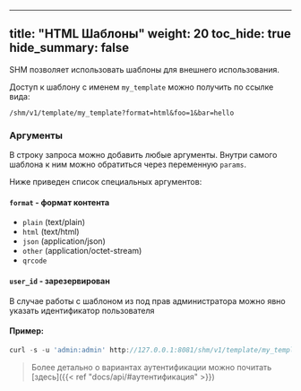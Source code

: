 
---
title: "HTML Шаблоны"
weight: 20
toc_hide: true
hide_summary: false
---

SHM позволяет использовать шаблоны для внешнего использования.

Доступ к шаблону с именем `my_template` можно получить по ссылке вида:

`/shm/v1/template/my_template?format=html&foo=1&bar=hello`

### Аргументы

В строку запроса можно добавить любые аргументы. Внутри самого шаблона к ним можно обратиться через переменную `params`.

Ниже приведен список специальных аргументов:

#### `format` - формат контента
- `plain` (text/plain)
- `html` (text/html)
- `json` (application/json)
- `other` (application/octet-stream)
- `qrcode`

#### `user_id` - зарезервирован

В случае работы с шаблоном из под прав администратора можно явно указать идентификатор пользователя



#### Пример:
```go
curl -s -u 'admin:admin' http://127.0.0.1:8081/shm/v1/template/my_template
```

> Более детально о вариантах аутентификации можно почитать [здесь]({{< ref "docs/api/#аутентификация" >}})


